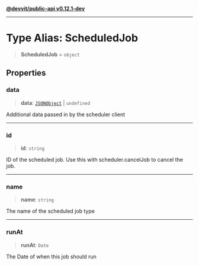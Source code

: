 [**@devvit/public-api v0.12.1-dev**](../README.md)

---

# Type Alias: ScheduledJob

> **ScheduledJob** = `object`

## Properties

<a id="data"></a>

### data

> **data**: [`JSONObject`](JSONObject.md) \| `undefined`

Additional data passed in by the scheduler client

---

<a id="id"></a>

### id

> **id**: `string`

ID of the scheduled job. Use this with scheduler.cancelJob to cancel the job.

---

<a id="name"></a>

### name

> **name**: `string`

The name of the scheduled job type

---

<a id="runat"></a>

### runAt

> **runAt**: `Date`

The Date of when this job should run

